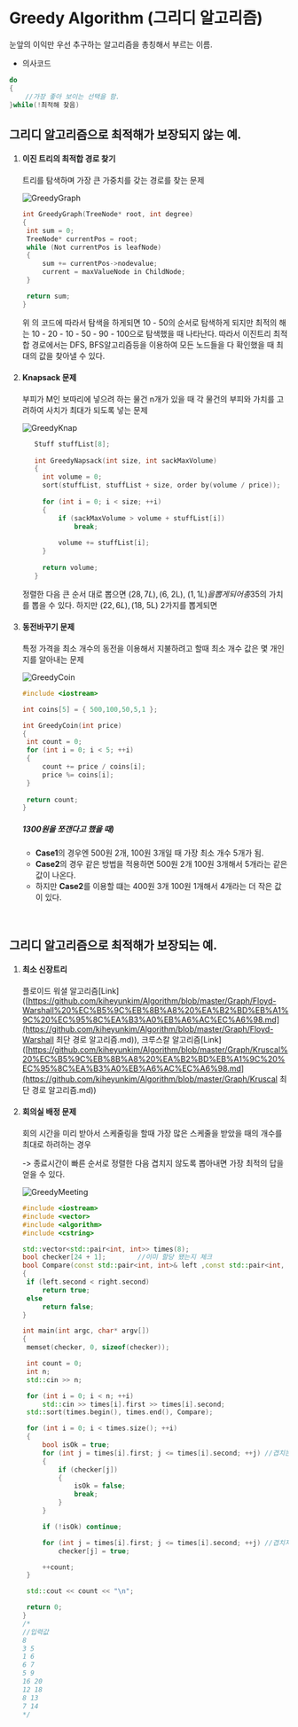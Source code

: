 # Greedy Algorithm (그리디 알고리즘)

눈앞의 이익만 우선 추구하는 알고리즘을 총칭해서 부르는 이름.



*  의사코드

  ```C++
  do
  {
      //가장 좋아 보이는 선택을 함.
  }while(!최적해 찾음)
  ```





## 그리디 알고리즘으로 최적해가 보장되지 않는 예.

1. #### 이진 트리의 최적합 경로 찾기

   트리를 탐색하며 가장 큰 가중치를 갖는 경로를 찾는 문제

   ![GreedyGraph](image/GreedyGraph.jpg)

   ```c++
   int GreedyGraph(TreeNode* root, int degree)
   {
   	int sum = 0;
   	TreeNode* currentPos = root;
   	while (Not currentPos is leafNode)
   	{
   		sum += currentPos->nodevalue;
   		current = maxValueNode in ChildNode;
   	}
   
   	return sum;
   }
   ```

   위 의 코드에 따라서 탐색을 하게되면 10 - 50의 순서로 탐색하게 되지만 최적의 해는 10 - 20 - 10 - 50 - 90 - 100으로 탐색했을 때 나타난다. 따라서 이진트리 최적합 경로에서는 DFS, BFS알고리즘등을 이용하여 모든 노드들을 다 확인했을 때 최대의 값을 찾아낼 수 있다.

   

2. #### Knapsack 문제

   부피가 M인 보따리에 넣으려 하는 물건 n개가 있을 때 각 물건의 부피와 가치를 고려하여 사치가 최대가 되도록 넣는 문제

   ![GreedyKnap](image/GreedyKnap.jpg)
   
   ```c++
      Stuff stuffList[8];
      
      int GreedyNapsack(int size, int sackMaxVolume)
      {
      	int volume = 0;
      	sort(stuffList, stuffList + size, order by(volume / price));
      	
      	for (int i = 0; i < size; ++i)
      	{
      		if (sackMaxVolume > volume + stuffList[i])
      			break;
      
      		volume += stuffList[i];
      	}
      	
      	return volume;
      }
   ```
   
   
   
   정렬한 다음 큰 순서 대로 뽑으면 (28$, 7L), (6$, 2L), (1$, 1L)을 뽑게되어 총 35$의 가치를 뽑을 수 있다. 하지만  (22$, 6L), (18$, 5L) 2가지를 뽑게되면 



   

3. #### 동전바꾸기 문제

   특정 가격을 최소 개수의 동전을 이용해서 지불하려고 할때 최소 개수 값은 몇 개인지를 알아내는 문제

   ![GreedyCoin](image/GreedyCoin.jpg)

   

   ```c++
   #include <iostream>
   
   int coins[5] = { 500,100,50,5,1 };
   
   int GreedyCoin(int price)
   {
   	int count = 0;
   	for (int i = 0; i < 5; ++i)
   	{
   		count += price / coins[i];
   		price %= coins[i];
   	}
   	
   	return count;
   }
   ```

   

   ##### 1300원을 쪼갠다고 했을 때)

   * **Case1**의 경우엔 500원 2개, 100원 3개일 때 가장 최소 개수 5개가 됨.
   * **Case2**의 경우 같은 방법을 적용하면 500원 2개 100원 3개해서 5개라는 같은 값이 나온다.
   * 하지만 **Case2**를 이용할 떄는 400원 3개 100원 1개해서 4개라는 더 작은 값이 있다.



​		

## 그리디 알고리즘으로 최적해가 보장되는 예.

1. #### 최소 신장트리

   플로이드 워셜 알고리즘[Link]([https://github.com/kiheyunkim/Algorithm/blob/master/Graph/Floyd-Warshall%20%EC%B5%9C%EB%8B%A8%20%EA%B2%BD%EB%A1%9C%20%EC%95%8C%EA%B3%A0%EB%A6%AC%EC%A6%98.md](https://github.com/kiheyunkim/Algorithm/blob/master/Graph/Floyd-Warshall 최단 경로 알고리즘.md)), 크루스칼 알고리즘[Link]([https://github.com/kiheyunkim/Algorithm/blob/master/Graph/Kruscal%20%EC%B5%9C%EB%8B%A8%20%EA%B2%BD%EB%A1%9C%20%EC%95%8C%EA%B3%A0%EB%A6%AC%EC%A6%98.md](https://github.com/kiheyunkim/Algorithm/blob/master/Graph/Kruscal 최단 경로 알고리즘.md))

   

   

2. #### 회의실 배정 문제

   회의 시간을 미리 받아서 스케줄링을 할때 가장 많은 스케줄을 받았을 때의 개수를 최대로 하려하는 경우

   -> 종료시간이 빠른 순서로 정렬한 다음 겹치지 않도록 뽑아내면 가장 최적의 답을 얻을 수 있다.

   

   ![GreedyMeeting](image/GreedyMeeting.jpg)

   

   ```c++
   #include <iostream>
   #include <vector>
   #include <algorithm>
   #include <cstring>
   
   std::vector<std::pair<int, int>> times(8);
   bool checker[24 + 1];		//이미 할당 됐는지 체크
   bool Compare(const std::pair<int, int>& left ,const std::pair<int, int>& right)
   {
   	if (left.second < right.second)
   		return true;
   	else
   		return false;
   }
   
   int main(int argc, char* argv[])
   {
   	memset(checker, 0, sizeof(checker));
   
   	int count = 0;
   	int n;
   	std::cin >> n;
   
   	for (int i = 0; i < n; ++i)
   		std::cin >> times[i].first >> times[i].second;
   	std::sort(times.begin(), times.end(), Compare);
   
   	for (int i = 0; i < times.size(); ++i)
   	{
   		bool isOk = true;
   		for (int j = times[i].first; j <= times[i].second; ++j)	//겹치는 부분이 있는가?
   		{
   			if (checker[j])
   			{
   				isOk = false;
   				break;
   			}
   		}
   
   		if (!isOk) continue;
   
   		for (int j = times[i].first; j <= times[i].second; ++j)	//겹치지 않으면 등록
   			checker[j] = true;
   
   		++count;
   	}
   
   	std::cout << count << "\n";
   
   	return 0;
   }
   /*
   //입력값
   8
   3 5
   1 6
   6 7
   5 9
   16 20
   12 18
   8 13
   7 14
   */
   ```

   
